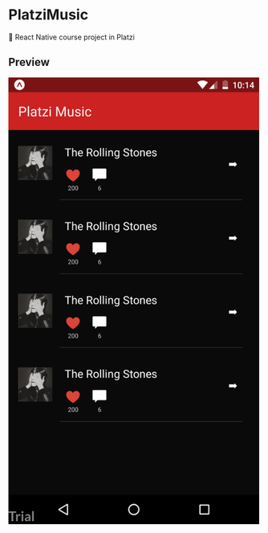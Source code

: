 # PlatziMusic

:iphone: React Native course project in Platzi

## Preview

<img src="https://github.com/juandc/PlatziMusic/blob/master/preview.png" width="500" />
